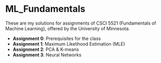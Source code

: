 # ML_Fundamentals
These are my solutions for assignments of CSCI 5521 (Fundamentals of Machine Learning), offered by the University of Minnesota. 

- **Assignment 0**: Prerequisites for the class
- **Assignment 1**: Maximum Likelihood Estimation (MLE)
- **Assignment 2**: PCA & K-means
- **Assignment 3**: Neural Networks 
